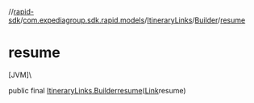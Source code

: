 //[rapid-sdk](../../../../index.md)/[com.expediagroup.sdk.rapid.models](../../index.md)/[ItineraryLinks](../index.md)/[Builder](index.md)/[resume](resume.md)

# resume

[JVM]\

public final [ItineraryLinks.Builder](index.md)[resume](resume.md)([Link](../../-link/index.md)resume)
